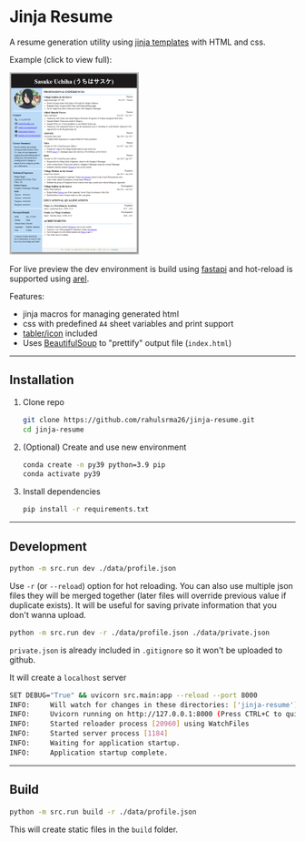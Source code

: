 # Jinja Resume

A resume generation utility using [jinja templates](https://jinja.palletsprojects.com/) with HTML and css.

Example (click to view full):

<a href="https://rahulsrma26.github.io/jinja-resume/" target="_blank"><img src="./docs/img/example.png" alt="example resume"/></a>

For live preview the dev environment is build using [fastapi](https://fastapi.tiangolo.com/) and hot-reload is supported using [arel](https://github.com/florimondmanca/arel).

Features:

- jinja macros for managing generated html
- css with predefined `A4` sheet variables and print support
- [tabler/icon](https://github.com/tabler/tabler-icons) included
- Uses [BeautifulSoup](https://beautiful-soup-4.readthedocs.io/en/latest/) to "prettify" output file (`index.html`)

---

## Installation

1. Clone repo
   ```sh
   git clone https://github.com/rahulsrma26/jinja-resume.git
   cd jinja-resume
   ```
2. (Optional) Create and use new environment
   ```sh
   conda create -n py39 python=3.9 pip
   conda activate py39
   ```
3. Install dependencies
   ```sh
   pip install -r requirements.txt
   ```

---

## Development

```sh
python -m src.run dev ./data/profile.json
```

Use `-r` (or `--reload`) option for hot reloading. You can also use multiple json files they will be merged together (later files will override previous value if duplicate exists). It will be useful for saving private information that you don't wanna upload.

```sh
python -m src.run dev -r ./data/profile.json ./data/private.json
```

`private.json` is already included in `.gitignore` so it won't be uploaded to github.

It will create a `localhost` server

```sh
SET DEBUG="True" && uvicorn src.main:app --reload --port 8000
INFO:     Will watch for changes in these directories: ['jinja-resume']
INFO:     Uvicorn running on http://127.0.0.1:8000 (Press CTRL+C to quit)
INFO:     Started reloader process [20960] using WatchFiles
INFO:     Started server process [1184]
INFO:     Waiting for application startup.
INFO:     Application startup complete.
```

---

## Build

```sh
python -m src.run build -r ./data/profile.json
```

This will create static files in the `build` folder.
